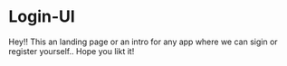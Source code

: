 # Login-UI
Hey!! This an landing page or an intro for any app where we can sigin or register yourself.. Hope you likt it!
